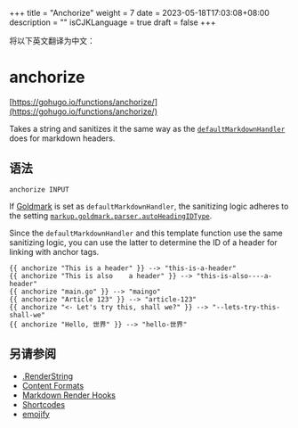 +++
title = "Anchorize"
weight = 7
date = 2023-05-18T17:03:08+08:00
description = ""
isCJKLanguage = true
draft = false
+++

将以下英文翻译为中文：
# anchorize

[https://gohugo.io/functions/anchorize/](https://gohugo.io/functions/anchorize/)

Takes a string and sanitizes it the same way as the [`defaultMarkdownHandler`](https://gohugo.io/getting-started/configuration-markup#configure-markup) does for markdown headers.

## 语法

```
anchorize INPUT
```

If [Goldmark](https://gohugo.io/getting-started/configuration-markup#goldmark) is set as `defaultMarkdownHandler`, the sanitizing logic adheres to the setting [`markup.goldmark.parser.autoHeadingIDType`](https://gohugo.io/getting-started/configuration-markup#goldmark).

Since the `defaultMarkdownHandler` and this template function use the same sanitizing logic, you can use the latter to determine the ID of a header for linking with anchor tags.

```go-html-template
{{ anchorize "This is a header" }} --> "this-is-a-header"
{{ anchorize "This is also    a header" }} --> "this-is-also----a-header"
{{ anchorize "main.go" }} --> "maingo"
{{ anchorize "Article 123" }} --> "article-123"
{{ anchorize "<- Let's try this, shall we?" }} --> "--lets-try-this-shall-we"
{{ anchorize "Hello, 世界" }} --> "hello-世界"
```

## 另请参阅

- [.RenderString](https://gohugo.io/functions/renderstring/)
- [Content Formats](https://gohugo.io/content-management/formats/)
- [Markdown Render Hooks](https://gohugo.io/templates/render-hooks/)
- [Shortcodes](https://gohugo.io/content-management/shortcodes/)
- [emojify](https://gohugo.io/functions/emojify/)
